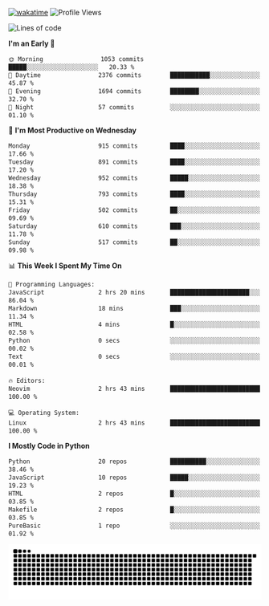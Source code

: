 [![wakatime](https://wakatime.com/badge/user/b920b284-3cde-4cd4-b72e-f7f22d050b16.svg)](https://wakatime.com/@b920b284-3cde-4cd4-b72e-f7f22d050b16)
![Profile Views](http://img.shields.io/badge/Profile%20Views-4586-blue)
<!--START_SECTION:waka-->
![Lines of code](https://img.shields.io/badge/From%20Hello%20World%20I%27ve%20Written-6.4%20million%20lines%20of%20code-blue)

**I'm an Early 🐤** 

```text
🌞 Morning                1053 commits        █████░░░░░░░░░░░░░░░░░░░░   20.33 % 
🌆 Daytime                2376 commits        ███████████░░░░░░░░░░░░░░   45.87 % 
🌃 Evening                1694 commits        ████████░░░░░░░░░░░░░░░░░   32.70 % 
🌙 Night                  57 commits          ░░░░░░░░░░░░░░░░░░░░░░░░░   01.10 % 
```
📅 **I'm Most Productive on Wednesday** 

```text
Monday                   915 commits         ████░░░░░░░░░░░░░░░░░░░░░   17.66 % 
Tuesday                  891 commits         ████░░░░░░░░░░░░░░░░░░░░░   17.20 % 
Wednesday                952 commits         █████░░░░░░░░░░░░░░░░░░░░   18.38 % 
Thursday                 793 commits         ████░░░░░░░░░░░░░░░░░░░░░   15.31 % 
Friday                   502 commits         ██░░░░░░░░░░░░░░░░░░░░░░░   09.69 % 
Saturday                 610 commits         ███░░░░░░░░░░░░░░░░░░░░░░   11.78 % 
Sunday                   517 commits         ██░░░░░░░░░░░░░░░░░░░░░░░   09.98 % 
```


📊 **This Week I Spent My Time On** 

```text
💬 Programming Languages: 
JavaScript               2 hrs 20 mins       ██████████████████████░░░   86.04 % 
Markdown                 18 mins             ███░░░░░░░░░░░░░░░░░░░░░░   11.34 % 
HTML                     4 mins              █░░░░░░░░░░░░░░░░░░░░░░░░   02.58 % 
Python                   0 secs              ░░░░░░░░░░░░░░░░░░░░░░░░░   00.02 % 
Text                     0 secs              ░░░░░░░░░░░░░░░░░░░░░░░░░   00.01 % 

🔥 Editors: 
Neovim                   2 hrs 43 mins       █████████████████████████   100.00 % 

💻 Operating System: 
Linux                    2 hrs 43 mins       █████████████████████████   100.00 % 
```

**I Mostly Code in Python** 

```text
Python                   20 repos            ██████████░░░░░░░░░░░░░░░   38.46 % 
JavaScript               10 repos            █████░░░░░░░░░░░░░░░░░░░░   19.23 % 
HTML                     2 repos             █░░░░░░░░░░░░░░░░░░░░░░░░   03.85 % 
Makefile                 2 repos             █░░░░░░░░░░░░░░░░░░░░░░░░   03.85 % 
PureBasic                1 repo              ░░░░░░░░░░░░░░░░░░░░░░░░░   01.92 % 
```




<!--END_SECTION:waka-->
![Snake animation](https://raw.githubusercontent.com/timmypidashev/timmypidashev/main/commits.svg)
